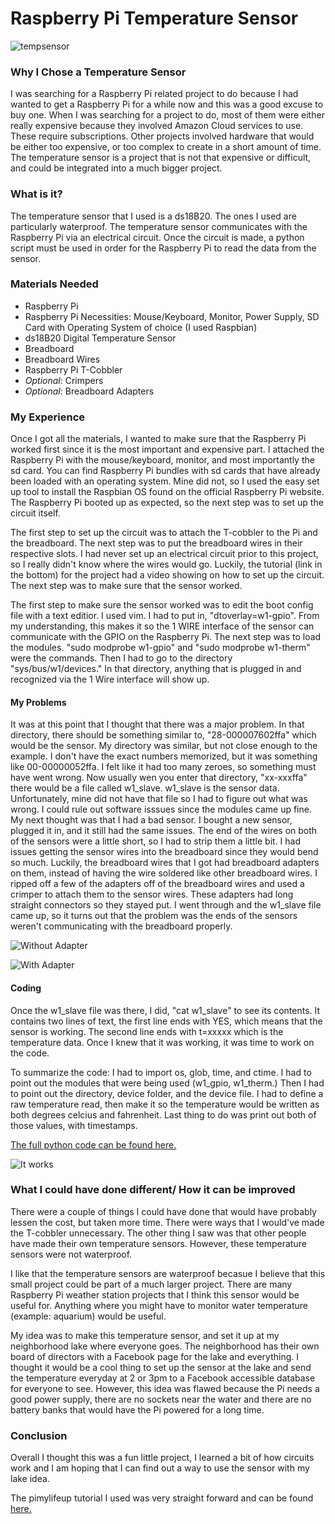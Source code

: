 # Raspberry Pi Temperature Sensor

![tempsensor](TemperatureSensor.jpg)

### Why I Chose a Temperature Sensor
I was searching for a Raspberry Pi related project to do because I had wanted to get a Raspberry Pi for a while now and this was a 
good excuse to buy one. When I was searching for a project to do, most of them were either really expensive because they involved Amazon Cloud services to use. These require subscriptions. Other projects involved hardware that would be either too expensive, or too complex to create in a short amount of time. The temperature sensor is a project that is not that expensive or difficult, and could be integrated into a much bigger project.
### What is it?
The temperature sensor that I used is a ds18B20. The ones I used are particularly waterproof. The temperature sensor communicates with the 
Raspberry Pi via an electrical circuit. Once the circuit is made, a python script must be used in order for the Raspberry Pi to read the data from the sensor.
### Materials Needed
* Raspberry Pi
* Raspberry Pi Necessities: Mouse/Keyboard, Monitor, Power Supply, SD Card with Operating System of choice (I used Raspbian)
* ds18B20 Digital Temperature Sensor
* Breadboard
* Breadboard Wires
* Raspberry Pi T-Cobbler
* *Optional*: Crimpers
* *Optional*: Breadboard Adapters
### My Experience
Once I got all the materials, I wanted to make sure that the Raspberry Pi worked first since it is the most important and expensive part. I attached the Raspberry Pi with the mouse/keyboard, monitor, and most importantly the sd card. You can find Raspberry Pi bundles with sd cards that have already been loaded with an operating system. Mine did not, so I used the easy set up tool to install the Raspbian OS found on the official Raspberry Pi website. The Raspberry Pi booted up as expected, so the next step was to set up the circuit itself.

The first step to set up the circuit was to attach the T-cobbler to the Pi and the breadboard. The next step was to put the breadboard wires in their respective slots. I had never set up an electrical circuit prior to this project, so I really didn't know where the wires would go. Luckily, the tutorial (link in the bottom) for the project had a video showing on how to set up the circuit. The next step was to make sure that the sensor worked.

The first step to make sure the sensor worked was to edit the boot config file with a text editior. I used vim. I had to put in, "dtoverlay=w1-gpio". From my understanding, this makes it so the 1 WIRE interface of the sensor can communicate with the GPIO on the Raspberry Pi. The next step was to load the modules. "sudo modprobe w1-gpio" and "sudo modprobe w1-therm" were the commands. Then I had to go to the directory "sys/bus/w1/devices." In that directory, anything that is plugged in and recognized via the 1 Wire interface will show up. 

#### My Problems
It was at this point that I thought that there was a major problem. In that directory, there should be something similar to, "28-000007602ffa" which would be the sensor. My directory was similar, but not close enough to the example. I don't have the exact numbers memorized, but it was something like 00-00000052ffa. I felt like it had too many zeroes, so something must have went wrong. Now usually wen you enter that directory, "xx-xxxffa" there would be a file called w1_slave. w1_slave is the sensor data. Unfortunately, mine did not have that file so I had to figure out what was wrong. I could rule out software isssues since the modules came up fine. My next thought was that I had a bad sensor. I bought a new sensor, plugged it in, and it still had the same issues. The end of the wires on both of the sensors were a little short, so I had to strip them a little bit. I had issues getting the sensor wires into the breadboard since they would bend so much. Luckily, the breadboard wires that I got had breadboard adapters on them, instead of having the wire soldered like other breadboard wires. I ripped off a few of the adapters off of the breadboard wires and used a crimper to attach them to the sensor wires. These adapters had long straight connectors so they stayed put. I went through and the w1_slave file came up, so it turns out that the problem was the ends of the sensors weren't communicating with the breadboard properly.

![Without Adapter](WithoutAdapter.jpg)

![With Adapter](WithAdapter.jpg)

#### Coding
Once the w1_slave file was there, I did, "cat w1_slave" to see its contents. It contains two lines of text, the first line ends with YES, which means that the sensor is working. The second line ends with t=xxxxx which is the temperature data. Once I knew that it was working, it was time to work on the code. 

To summarize the code: I had to import os, glob, time, and ctime. I had to point out the modules that were being used (w1_gpio, w1_therm.) Then I had to point out the directory, device folder, and the device file. I had to define a raw temperature read, then make it so the temperature would be written as both degrees celcius and fahrenheit. Last thing to do was print out both of those values, with timestamps.

[The full python code can be found here.](../blob/master/thermometer_sensor.py)

![It works](workingsensor.png)

### What I could have done different/ How it can be improved
There were a couple of things I could have done that would have probably lessen the cost, but taken more time. There were ways that I would've made the T-cobbler unnecessary. The other thing I saw was that other people have made their own temperature sensors. However, these temperature sensors were not waterproof. 

I like that the temperature sensors are waterproof becasue I believe that this small project could be part of a much larger project. There are many Raspberry Pi weather station projects that I think this sensor would be useful for. Anything where you might have to monitor water temperature (example: aquarium) would be useful. 

My idea was to make this temperature sensor, and set it up at my neighborhood lake where everyone goes. The neighborhood has their own board of directors with a Facebook page for the lake and everything. I thought it would be a cool thing to set up the sensor at the lake and send the temperature everyday at 2 or 3pm to a Facebook accessible database for everyone to see. However, this idea was flawed because the Pi needs a good power supply, there are no sockets near the water and there are no battery banks that would have the Pi powered for a long time.

### Conclusion
Overall I thought this was a fun little project, I learned a bit of how circuits work and I am hoping that I can find out a way to use the sensor with my lake idea. 

The pimylifeup tutorial I used was very straight forward and can be found [here.](https://pimylifeup.com/raspberry-pi-temperature-sensor/)
